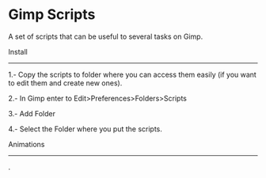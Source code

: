 Gimp Scripts
============

A set of scripts that can be useful to several tasks on Gimp.

Install
_______

1.- Copy the scripts to folder where you can access them easily (if you want to edit
them and create new ones).

2.- In Gimp enter to Edit>Preferences>Folders>Scripts

3.- Add Folder

4.- Select the Folder where you put the scripts.

Animations
__________

.
